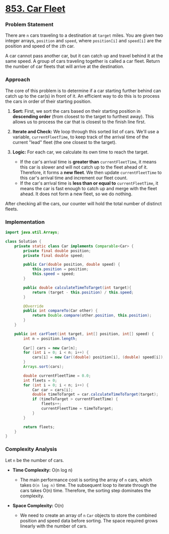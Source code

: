 # <a href="https://leetcode.com/problems/car-fleet/" target="_blank">853. Car Fleet</a>

### Problem Statement
There are `n` cars traveling to a destination at `target` miles. You are given two integer arrays, `position` and `speed`, where `position[i]` and `speed[i]` are the position and speed of the `i`th car.

A car cannot pass another car, but it can catch up and travel behind it at the same speed. A group of cars traveling together is called a car fleet. Return the number of car fleets that will arrive at the destination.

### Approach
The core of this problem is to determine if a car starting further behind can catch up to the car(s) in front of it. An efficient way to do this is to process the cars in order of their starting position.

1.  **Sort:** First, we sort the cars based on their starting position in **descending order** (from closest to the target to furthest away). This allows us to process the car that is closest to the finish line first.

2.  **Iterate and Check:** We loop through this sorted list of cars. We'll use a variable, `currentFleetTime`, to keep track of the arrival time of the current "lead" fleet (the one closest to the target).

3.  **Logic:** For each car, we calculate its own time to reach the target.
    -   If the car's arrival time is **greater than** `currentFleetTime`, it means this car is slower and will not catch up to the fleet ahead of it. Therefore, it forms a **new fleet**. We then update `currentFleetTime` to this car's arrival time and increment our fleet count.
    -   If the car's arrival time is **less than or equal to** `currentFleetTime`, it means the car is fast enough to catch up and merge with the fleet ahead. It does not form a new fleet, so we do nothing.

After checking all the cars, our counter will hold the total number of distinct fleets.

### Implementation
```java
import java.util.Arrays;

class Solution {
    private static class Car implements Comparable<Car> {
        private final double position;
        private final double speed;

        public Car(double position, double speed) {
            this.position = position;
            this.speed = speed;
        }

        public double calculateTimeToTarget(int target){
            return (target - this.position) / this.speed;
        }

        @Override
        public int compareTo(Car other) {
            return Double.compare(other.position, this.position);
        }
    }

    public int carFleet(int target, int[] position, int[] speed) {
        int n = position.length;
        
        Car[] cars = new Car[n];
        for (int i = 0; i < n; i++) {
            cars[i] = new Car((double) position[i], (double) speed[i]);
        }
        Arrays.sort(cars);

        double currentFleetTime = 0.0;
        int fleets = 0;
        for (int i = 0; i < n; i++) {
            Car car = cars[i];
            double timeToTarget = car.calculateTimeToTarget(target);
            if (timeToTarget > currentFleetTime) {
                fleets++;
                currentFleetTime = timeToTarget;
            }
        }

        return fleets;
    }
}
``` 

### Complexity Analysis
Let `n` be the number of cars.

-   **Time Complexity:** O(n log n)
    -   The main performance cost is sorting the array of `n` cars, which takes `O(n log n)` time. The subsequent loop to iterate through the cars takes O(n) time. Therefore, the sorting step dominates the complexity.

-   **Space Complexity:** O(n)
    -   We need to create an array of `n` `Car` objects to store the combined position and speed data before sorting. The space required grows linearly with the number of cars.
